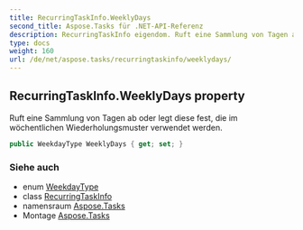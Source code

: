 ```yaml
---
title: RecurringTaskInfo.WeeklyDays
second_title: Aspose.Tasks für .NET-API-Referenz
description: RecurringTaskInfo eigendom. Ruft eine Sammlung von Tagen ab oder legt diese fest die im wöchentlichen Wiederholungsmuster verwendet werden.
type: docs
weight: 160
url: /de/net/aspose.tasks/recurringtaskinfo/weeklydays/
---
```

## RecurringTaskInfo.WeeklyDays property

Ruft eine Sammlung von Tagen ab oder legt diese fest, die im wöchentlichen Wiederholungsmuster verwendet werden.

```csharp
public WeekdayType WeeklyDays { get; set; }
```

### Siehe auch

* enum [WeekdayType](../../weekdaytype/)
* class [RecurringTaskInfo](../)
* namensraum [Aspose.Tasks](../../recurringtaskinfo/)
* Montage [Aspose.Tasks](../../../)


